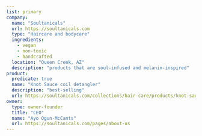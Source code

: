 ```yaml
---
list: primary
company:
  name: "Soultanicals"
  url: https://soultanicals.com
  type: "Haircare and bodycare"
  ingredients:
    - vegan
    - non-toxic
    - handcrafted
  location: "Queen Creek, AZ"
  description: "products that are soul-infused and melanin-inspired"
product:
  predicate: true
  name: "Knot Sauce coil detangler"
  description: "best-selling"
  url: https://soultanicals.com/collections/hair-care/products/knot-sauce
owner:
  type: owner-founder
  title: "CEO"
  name: "Ayo Ogun-McCants"
  url: https://soultanicals.com/pages/about-us
---
```

